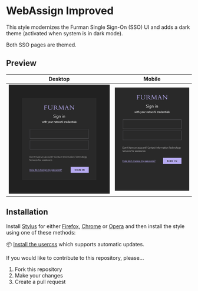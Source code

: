 # WebAssign Improved
This style modernizes the Furman Single Sign-On (SSO) UI and adds a dark theme (activated when system is in dark mode).

Both SSO pages are themed.

## Preview
|Desktop|Mobile|
|---|---|
|![image](theme-desktop.png)|![image](theme-mobile.png)|

## Installation

Install [Stylus](https://add0n.com/stylus.html) for either [Firefox](https://addons.mozilla.org/en-US/firefox/addon/styl-us/), [Chrome](https://chrome.google.com/webstore/detail/stylus/clngdbkpkpeebahjckkjfobafhncgmne) or [Opera](https://addons.opera.com/en-gb/extensions/details/stylus/) and then install the style using one of these methods:

📦 [Install the usercss](https://github.com/jackbuehner/furman-sso-improved/raw/master/furman-sso-improved.user.css) which supports automatic updates.<br>


If you would like to contribute to this repository, please...

1. Fork this repository
1. Make your changes
1. Create a pull request
